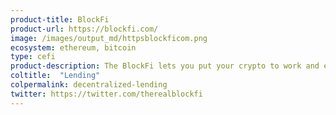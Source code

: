 ```yaml
---
product-title: BlockFi
product-url: https://blockfi.com/
image: /images/output_md/httpsblockficom.png
ecosystem: ethereum, bitcoin
type: cefi
product-description: The BlockFi lets you put your crypto to work and earn monthly interest payments in the asset-type that you deposit with BlockFi.
coltitle:  "Lending"
colpermalink: decentralized-lending
twitter: https://twitter.com/therealblockfi
---
```


